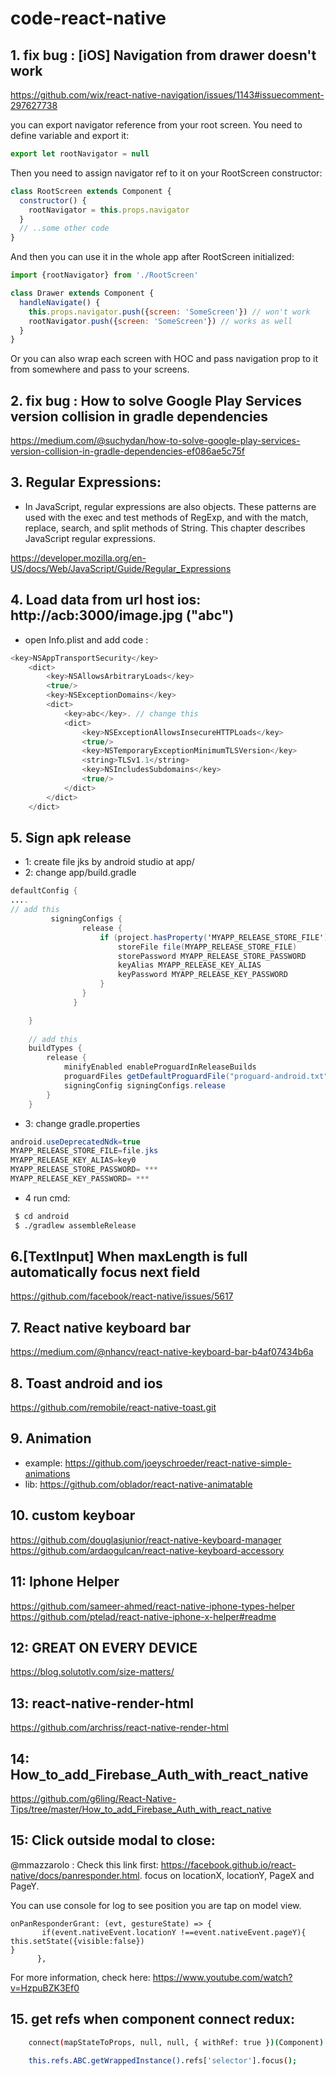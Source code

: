 # code-react-native

## 1. fix bug : [iOS] Navigation from drawer doesn't work

https://github.com/wix/react-native-navigation/issues/1143#issuecomment-297627738

you can export navigator reference from your root screen. You need to define variable and export it:

```javascript
export let rootNavigator = null
```

Then you need to assign navigator ref to it on your RootScreen constructor:

```javascript
class RootScreen extends Component {
  constructor() {
    rootNavigator = this.props.navigator
  }
  // ..some other code
}
```

And then you can use it in the whole app after RootScreen initialized:
```javascript
import {rootNavigator} from './RootScreen'

class Drawer extends Component {
  handleNavigate() {
    this.props.navigator.push({screen: 'SomeScreen'}) // won't work
    rootNavigator.push({screen: 'SomeScreen'}) // works as well
  }
}
```

Or you can also wrap each screen with HOC and pass navigation prop to it from somewhere and pass to your screens.

## 2. fix bug : How to solve Google Play Services version collision in gradle dependencies

https://medium.com/@suchydan/how-to-solve-google-play-services-version-collision-in-gradle-dependencies-ef086ae5c75f


## 3. Regular Expressions: 

- In JavaScript, regular expressions are also objects. These patterns are used with the exec and test methods of RegExp, and with the match, replace, search, and split methods of String. This chapter describes JavaScript regular expressions.

https://developer.mozilla.org/en-US/docs/Web/JavaScript/Guide/Regular_Expressions

## 4. Load data from url host ios: http://acb:3000/image.jpg ("abc")
- open Info.plist and add code : 
```swift
<key>NSAppTransportSecurity</key>
    <dict>
        <key>NSAllowsArbitraryLoads</key>
        <true/>
        <key>NSExceptionDomains</key>
        <dict>
            <key>abc</key>. // change this
            <dict>
                <key>NSExceptionAllowsInsecureHTTPLoads</key>
                <true/>
                <key>NSTemporaryExceptionMinimumTLSVersion</key>
                <string>TLSv1.1</string>
                <key>NSIncludesSubdomains</key>
                <true/>
            </dict>
        </dict>
    </dict>
```

## 5. Sign apk release
- 1: create file jks by android studio at app/
- 2: change app/build.gradle

```java
defaultConfig {
....
// add this
         signingConfigs {
                release {
                    if (project.hasProperty('MYAPP_RELEASE_STORE_FILE')) {
                        storeFile file(MYAPP_RELEASE_STORE_FILE)
                        storePassword MYAPP_RELEASE_STORE_PASSWORD
                        keyAlias MYAPP_RELEASE_KEY_ALIAS
                        keyPassword MYAPP_RELEASE_KEY_PASSWORD
                    }
                }
              }

    }
    
    // add this
    buildTypes {
        release {
            minifyEnabled enableProguardInReleaseBuilds
            proguardFiles getDefaultProguardFile("proguard-android.txt"), "proguard-rules.pro"
            signingConfig signingConfigs.release
        }
    }
```
- 3: change gradle.properties
```java
android.useDeprecatedNdk=true
MYAPP_RELEASE_STORE_FILE=file.jks
MYAPP_RELEASE_KEY_ALIAS=key0
MYAPP_RELEASE_STORE_PASSWORD= ***
MYAPP_RELEASE_KEY_PASSWORD= ***
```

- 4 run cmd:
```sh
 $ cd android
 $ ./gradlew assembleRelease
```

## 6.[TextInput] When maxLength is full automatically focus next field 
https://github.com/facebook/react-native/issues/5617

## 7. React native keyboard bar
https://medium.com/@nhancv/react-native-keyboard-bar-b4af07434b6a

## 8. Toast android and ios
https://github.com/remobile/react-native-toast.git

## 9. Animation 
- example: https://github.com/joeyschroeder/react-native-simple-animations
- lib: https://github.com/oblador/react-native-animatable

## 10. custom keyboar
https://github.com/douglasjunior/react-native-keyboard-manager
https://github.com/ardaogulcan/react-native-keyboard-accessory

## 11: Iphone Helper
https://github.com/sameer-ahmed/react-native-iphone-types-helper
https://github.com/ptelad/react-native-iphone-x-helper#readme

## 12: GREAT ON EVERY DEVICE
https://blog.solutotlv.com/size-matters/

## 13: react-native-render-html
https://github.com/archriss/react-native-render-html

## 14: How_to_add_Firebase_Auth_with_react_native

https://github.com/g6ling/React-Native-Tips/tree/master/How_to_add_Firebase_Auth_with_react_native

## 15: Click outside modal to close:

@mmazzarolo : Check this link first: https://facebook.github.io/react-native/docs/panresponder.html.
focus on locationX, locationY, PageX and PageY.

You can use console for log to see position you are tap on model view.
```javascrip
onPanResponderGrant: (evt, gestureState) => {
       if(event.nativeEvent.locationY !==event.nativeEvent.pageY){
this.setState({visible:false})
}
      },
```
For more information, check here: https://www.youtube.com/watch?v=HzpuBZK3Ef0

## 15. get refs when component connect redux:

```sh
    connect(mapStateToProps, null, null, { withRef: true })(Component)
    
    this.refs.ABC.getWrappedInstance().refs['selector'].focus();
```


